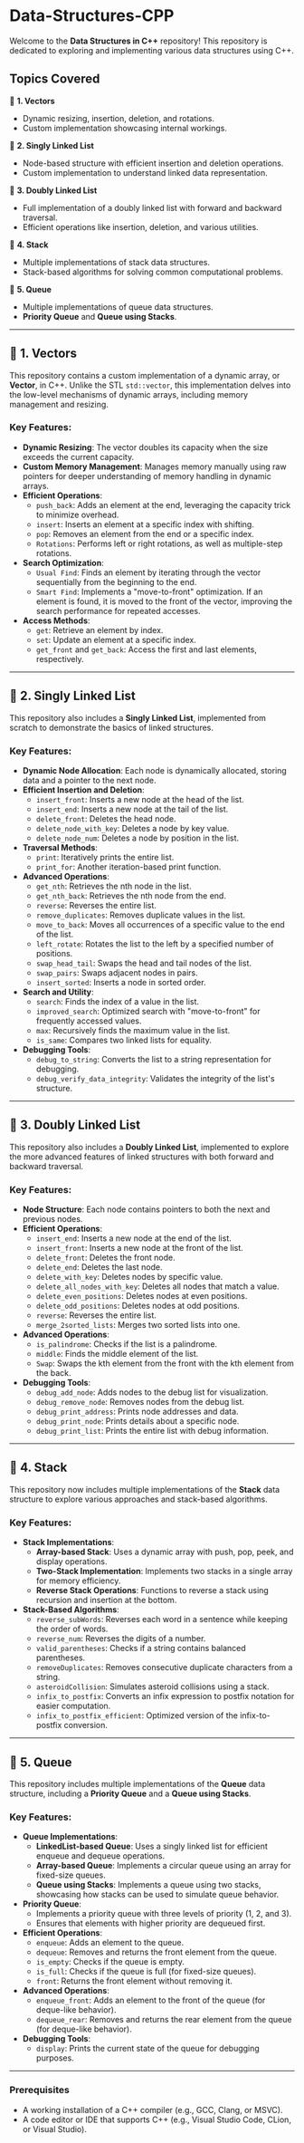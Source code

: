 # Data-Structures-CPP

Welcome to the **Data Structures in C++** repository! This repository is dedicated to exploring and implementing various data structures using C++.

## Topics Covered

📌 **1. Vectors**  
   - Dynamic resizing, insertion, deletion, and rotations.  
   - Custom implementation showcasing internal workings.

📌 **2. Singly Linked List**  
   - Node-based structure with efficient insertion and deletion operations.  
   - Custom implementation to understand linked data representation.

📌 **3. Doubly Linked List**  
   - Full implementation of a doubly linked list with forward and backward traversal.  
   - Efficient operations like insertion, deletion, and various utilities.

📌 **4. Stack**  
   - Multiple implementations of stack data structures.  
   - Stack-based algorithms for solving common computational problems.

📌 **5. Queue**
   - Multiple implementations of queue data structures.
   - **Priority Queue** and **Queue using Stacks**.


---

## 📌 1. Vectors

This repository contains a custom implementation of a dynamic array, or **Vector**, in C++. Unlike the STL `std::vector`, this implementation delves into the low-level mechanisms of dynamic arrays, including memory management and resizing.

### Key Features:
- **Dynamic Resizing**: The vector doubles its capacity when the size exceeds the current capacity.  
- **Custom Memory Management**: Manages memory manually using raw pointers for deeper understanding of memory handling in dynamic arrays.  
- **Efficient Operations**:
  - `push_back`: Adds an element at the end, leveraging the capacity trick to minimize overhead.
  - `insert`: Inserts an element at a specific index with shifting.
  - `pop`: Removes an element from the end or a specific index.
  - `Rotations`: Performs left or right rotations, as well as multiple-step rotations.  
- **Search Optimization**:
  - `Usual Find`: Finds an element by iterating through the vector sequentially from the beginning to the end.
  - `Smart Find`: Implements a "move-to-front" optimization. If an element is found, it is moved to the front of the vector, improving the search performance for repeated accesses.
- **Access Methods**:
  - `get`: Retrieve an element by index.
  - `set`: Update an element at a specific index.
  - `get_front` and `get_back`: Access the first and last elements, respectively.

---

## 📌 2. Singly Linked List

This repository also includes a **Singly Linked List**, implemented from scratch to demonstrate the basics of linked structures.

### Key Features:
- **Dynamic Node Allocation**: Each node is dynamically allocated, storing data and a pointer to the next node.  
- **Efficient Insertion and Deletion**:
  - `insert_front`: Inserts a new node at the head of the list.
  - `insert_end`: Inserts a new node at the tail of the list.
  - `delete_front`: Deletes the head node.
  - `delete_node_with_key`: Deletes a node by key value.
  - `delete_node_num`: Deletes a node by position in the list.
- **Traversal Methods**:
  - `print`: Iteratively prints the entire list.
  - `print_for`: Another iteration-based print function.
- **Advanced Operations**:
  - `get_nth`: Retrieves the nth node in the list.
  - `get_nth_back`: Retrieves the nth node from the end.
  - `reverse`: Reverses the entire list.
  - `remove_duplicates`: Removes duplicate values in the list.
  - `move_to_back`: Moves all occurrences of a specific value to the end of the list.
  - `left_rotate`: Rotates the list to the left by a specified number of positions.
  - `swap_head_tail`: Swaps the head and tail nodes of the list.
  - `swap_pairs`: Swaps adjacent nodes in pairs.
  - `insert_sorted`: Inserts a node in sorted order.
- **Search and Utility**:
  - `search`: Finds the index of a value in the list.
  - `improved_search`: Optimized search with "move-to-front" for frequently accessed values.
  - `max`: Recursively finds the maximum value in the list.
  - `is_same`: Compares two linked lists for equality.
- **Debugging Tools**:
  - `debug_to_string`: Converts the list to a string representation for debugging.
  - `debug_verify_data_integrity`: Validates the integrity of the list's structure.

---

## 📌 3. Doubly Linked List

This repository also includes a **Doubly Linked List**, implemented to explore the more advanced features of linked structures with both forward and backward traversal.

### Key Features:
- **Node Structure**: Each node contains pointers to both the next and previous nodes.
- **Efficient Operations**:
  - `insert_end`: Inserts a new node at the end of the list.
  - `insert_front`: Inserts a new node at the front of the list.
  - `delete_front`: Deletes the front node.
  - `delete_end`: Deletes the last node.
  - `delete_with_key`: Deletes nodes by specific value.
  - `delete_all_nodes_with_key`: Deletes all nodes that match a value.
  - `delete_even_positions`: Deletes nodes at even positions.
  - `delete_odd_positions`: Deletes nodes at odd positions.
  - `reverse`: Reverses the entire list.
  - `merge_2sorted_lists`: Merges two sorted lists into one.
- **Advanced Operations**:
  - `is_palindrome`: Checks if the list is a palindrome.
  - `middle`: Finds the middle element of the list.
  - `Swap`: Swaps the kth element from the front with the kth element from the back.
- **Debugging Tools**:
  - `debug_add_node`: Adds nodes to the debug list for visualization.
  - `debug_remove_node`: Removes nodes from the debug list.
  - `debug_print_address`: Prints node addresses and data.
  - `debug_print_node`: Prints details about a specific node.
  - `debug_print_list`: Prints the entire list with debug information.
---

## 📌 4. Stack

This repository now includes multiple implementations of the **Stack** data structure to explore various approaches and stack-based algorithms.

### Key Features:
- **Stack Implementations**:
  - **Array-based Stack**: Uses a dynamic array with push, pop, peek, and display operations.
  - **Two-Stack Implementation**: Implements two stacks in a single array for memory efficiency.
  - **Reverse Stack Operations**: Functions to reverse a stack using recursion and insertion at the bottom.
- **Stack-Based Algorithms**:
  - `reverse_subWords`: Reverses each word in a sentence while keeping the order of words.
  - `reverse_num`: Reverses the digits of a number.
  - `valid_parentheses`: Checks if a string contains balanced parentheses.
  - `removeDuplicates`: Removes consecutive duplicate characters from a string.
  - `asteroidCollision`: Simulates asteroid collisions using a stack.
  - `infix_to_postfix`: Converts an infix expression to postfix notation for easier computation.
  - `infix_to_postfix_efficient`: Optimized version of the infix-to-postfix conversion.
---

 ## 📌 5. Queue

This repository includes multiple implementations of the **Queue** data structure, including a **Priority Queue** and a **Queue using Stacks**.

### Key Features:
- **Queue Implementations**:
  - **LinkedList-based Queue**: Uses a singly linked list for efficient enqueue and dequeue operations.
  - **Array-based Queue**: Implements a circular queue using an array for fixed-size queues.
  - **Queue using Stacks**: Implements a queue using two stacks, showcasing how stacks can be used to simulate queue behavior.
- **Priority Queue**:
  - Implements a priority queue with three levels of priority (1, 2, and 3).
  - Ensures that elements with higher priority are dequeued first.
- **Efficient Operations**:
  - `enqueue`: Adds an element to the queue.
  - `dequeue`: Removes and returns the front element from the queue.
  - `is_empty`: Checks if the queue is empty.
  - `is_full`: Checks if the queue is full (for fixed-size queues).
  - `front`: Returns the front element without removing it.
- **Advanced Operations**:
  - `enqueue_front`: Adds an element to the front of the queue (for deque-like behavior).
  - `dequeue_rear`: Removes and returns the rear element from the queue (for deque-like behavior).
- **Debugging Tools**:
  - `display`: Prints the current state of the queue for debugging purposes.
--- 
### Prerequisites
- A working installation of a C++ compiler (e.g., GCC, Clang, or MSVC).
- A code editor or IDE that supports C++ (e.g., Visual Studio Code, CLion, or Visual Studio).

